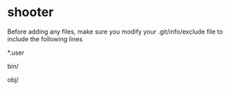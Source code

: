 shooter
=======

Before adding any files, make sure you modify your .git/info/exclude file to include the following lines

*.user

bin/

obj/